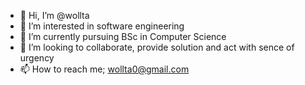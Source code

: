 - 👋 Hi, I’m @wollta
- 👀 I’m interested in software engineering
- 🌱 I’m currently pursuing BSc in Computer Science
- 💞️ I’m looking to collaborate, provide solution and act with sence of urgency
- 📫 How to reach me; wollta0@gmail.com

<!---
wollta is a ✨ special ✨ repository because its `README.md` (this file) appears on your GitHub profile.
You can click the Preview link to take a look at your changes.
--->
